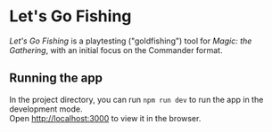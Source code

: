 # Let's Go Fishing

<em>Let's Go Fishing</em> is a playtesting ("goldfishing") tool for <em>Magic: the Gathering</em>, with an initial focus on the Commander format.

## Running the app

In the project directory, you can run `npm run dev` to run the app in the development mode.\
Open [http://localhost:3000](http://localhost:3000) to view it in the browser.
